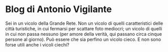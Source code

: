 # Blog di Antonio Vigilante

Sei in un vicolo della Grande Rete. Non un vicolo di quelli caratteristici delle città turistiche, in cui fermarsi per scattare foto mediocri; un vicolo di quelli in cui non passa nessuno (per amore della verità, qui passano circa cinque persone al giorno). Può essere che sia perfino un vicolo cieco. E non sono forse utili anche i vicoli ciechi?

